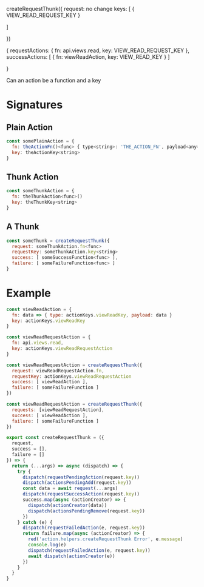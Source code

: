 createRequestThunk({
  request: no change
  keys: [
    {
      VIEW_READ_REQUEST_KEY
    }
    
  ]
    
  
})


{
  requestActions: {
    fn: api.views.read,
    key: VIEW_READ_REQUEST_KEY
  },
  successActions: [
    {
      fn: viewReadAction,
      key: VIEW_READ_KEY
    }
  ]
  
  
}


Can an action be a function and a key

# Signatures

## Plain Action

```js
const somePlainAction = {
  fn: theActionFn()<func> { type<string>: 'THE_ACTION_FN', payload<any>: somePayload<any> }
  key: theActionKey<string>
}
```

## Thunk Action

```js
const someThunkAction = {
  fn: theThunkAction<func>()
  key: theThunkKey<string>
}
```

## A Thunk

```js
const someThunk = createRequestThunk({
  request: someThunkAction.fn<func>
  requestKey: someThunkAction.key<string>
  success: [ someSuccessFunction<func> ],
  failure: [ someFailureFunction<func> ]
}
```


# Example

```js
const viewReadAction = {
  fn: data => { type: actionKeys.viewReadKey, payload: data }
  key: actionKeys.viewReadKey
}

const viewReadRequestAction = {
  fn: api.views.read,
  key: actionKeys.viewReadRequestAction
}

const viewReadRequestAction = createRequestThunk({
  request: viewReadRequestAction.fn,
  requestKey: actionKeys.viewReadRequestAction
  success: [ viewReadAction ],
  failure: [ someFailureFunction ]
})
```

```js
const viewReadRequestAction = createRequestThunk({
  requests: [viewReadRequestAction],
  success: [ viewReadAction ],
  failure: [ someFailureFunction ]
})
```

```js
export const createRequestThunk = ({
  request,
  success = [],
  failure = []
}) => {
  return (...args) => async (dispatch) => {
    try {
      dispatch(requestPendingAction(request.key))
      dispatch(actionsPendingAdd(request.key))
      const data = await request(...args)
      dispatch(requestSuccessAction(request.key))
      success.map(async (actionCreator) => {
        dispatch(actionCreator(data))
        dispatch(actionsPendingRemove(request.key))
      })
    } catch (e) {
      dispatch(requestFailedAction(e, request.key))
      return failure.map(async (actionCreator) => {
        red('action.helpers.createRequestThunk Error', e.message)
        console.log(e)
        dispatch(requestFailedAction(e, request.key))
        await dispatch(actionCreator(e))
      })
    }
  }
}
```


























